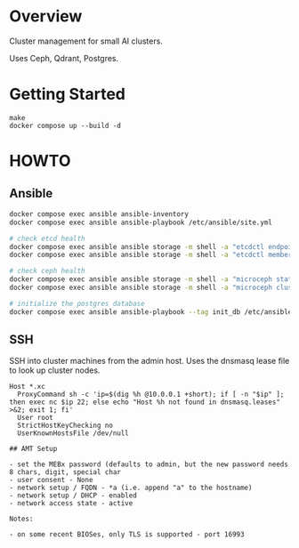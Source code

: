 # Overview

Cluster management for small AI clusters.

Uses Ceph, Qdrant, Postgres.

# Getting Started

```
make
docker compose up --build -d
```

# HOWTO

## Ansible

```sh
docker compose exec ansible ansible-inventory
docker compose exec ansible ansible-playbook /etc/ansible/site.yml

# check etcd health
docker compose exec ansible ansible storage -m shell -a "etcdctl endpoint health"
docker compose exec ansible ansible storage -m shell -a "etcdctl member list"

# check ceph health
docker compose exec ansible ansible storage -m shell -a "microceph status"
docker compose exec ansible ansible storage -m shell -a "microceph cluster list"

# initialize the postgres database
docker compose exec ansible ansible-playbook --tag init_db /etc/ansible/install-postgres.yml /etc/ansible/install-etcd-leader-election.yml
```

## SSH

SSH into cluster machines from the admin host.  Uses the dnsmasq lease file to look up cluster nodes.

```
Host *.xc
  ProxyCommand sh -c 'ip=$(dig %h @10.0.0.1 +short); if [ -n "$ip" ]; then exec nc $ip 22; else echo "Host %h not found in dnsmasq.leases" >&2; exit 1; fi'
  User root
  StrictHostKeyChecking no
  UserKnownHostsFile /dev/null

## AMT Setup

- set the MEBx password (defaults to admin, but the new password needs 8 chars, digit, special char
- user consent - None
- network setup / FQDN - *a (i.e. append "a" to the hostname)
- network setup / DHCP - enabled 
- network access state - active

Notes:

- on some recent BIOSes, only TLS is supported - port 16993


